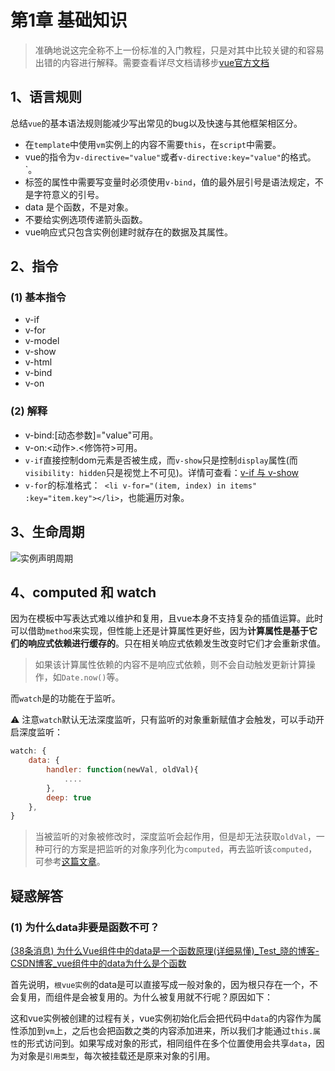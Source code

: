 # 第1章 基础知识

> 准确地说这完全称不上一份标准的入门教程，只是对其中比较关键的和容易出错的内容进行解释。需要查看详尽文档请移步[vue官方文档](https://cn.vuejs.org/v2/guide/)
## 1、语言规则
总结`vue`的基本语法规则能减少写出常见的bug以及快速与其他框架相区分。
- 在`template`中使用`vm`实例上的内容不需要`this`，在`script`中需要。
- vue的指令为`v-directive="value"`或者`v-directive:key="value"`的格式。`。
- 标签的属性中需要写变量时必须使用`v-bind`，值的最外层引号是语法规定，不是字符意义的引号。
- data 是个函数，不是对象。
- 不要给实例选项传递箭头函数。
- vue响应式只包含实例创建时就存在的数据及其属性。

## 2、指令
### (1) 基本指令
- v-if
- v-for
- v-model
- v-show
- v-html
- v-bind
- v-on
### (2) 解释
- v-bind:[动态参数]="value"可用。
- v-on:<动作>.<修饰符>可用。
- `v-if`直接控制dom元素是否被生成，而`v-show`只是控制`display`属性(而`visibility: hidden`只是视觉上不可见)。详情可查看：[v-if 与 v-show](https://vue3js.cn/interview/vue/show_if.html#%E4%B8%89%E3%80%81v-show%E4%B8%8Ev-if%E5%8E%9F%E7%90%86%E5%88%86%E6%9E%90)
-  `v-for`的标准格式：` <li v-for="(item, index) in items" :key="item.key"></li>`，也能遍历对象。

## 3、生命周期
![实例声明周期](https://cn.vuejs.org/images/lifecycle.png)
## 4、computed 和 watch

因为在模板中写表达式难以维护和复用，且vue本身不支持复杂的插值运算。此时可以借助`method`来实现，但性能上还是计算属性更好些，因为**计算属性是基于它们的响应式依赖进行缓存的**。只在相关响应式依赖发生改变时它们才会重新求值。

> 如果该计算属性依赖的内容不是响应式依赖，则不会自动触发更新计算操作，如`Date.now()`等。


而`watch`是的功能在于监听。

:warning: 注意`watch`默认无法深度监听，只有监听的对象重新赋值才会触发，可以手动开启深度监听：

```js
watch: {
    data: {
        handler: function(newVal, oldVal){
            ....
        },
        deep: true
    },
}
```
> 当被监听的对象被修改时，深度监听会起作用，但是却无法获取`oldVal`，一种可行的方案是把监听的对象序列化为`computed`，再去监听该`computed`，可参考[这篇文章](https://blog.csdn.net/qq_35859392/article/details/107552326)。

## 疑惑解答
### (1) 为什么data非要是函数不可？
[(38条消息) 为什么Vue组件中的data是一个函数原理(详细易懂)_Test_晓的博客-CSDN博客_vue组件中的data为什么是个函数](https://blog.csdn.net/qq_45473786/article/details/105178975)

首先说明，`根vue实例`的data是可以直接写成一般对象的，因为根只存在一个，不会复用，而组件是会被复用的。为什么被复用就不行呢？原因如下：

这和vue实例被创建的过程有关，vue实例初始化后会把代码中`data`的内容作为属性添加到`vm`上，之后也会把函数之类的内容添加进来，所以我们才能通过`this.属性`的形式访问到。如果写成对象的形式，相同组件在多个位置使用会共享`data`，因为对象是`引用类型`，每次被挂载还是原来对象的引用。
